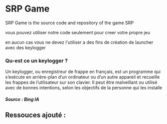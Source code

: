# SRP Game
 
 SRP Game is the source code and repository of the game SRP 

<p> vous pouvez utiliser notre code seulement pour creer votre propre jeu </p>
<p> en aucun cas vous ne devez l'utiliser a des fins de création de launcher avec des keylogger </p>
<h3>Qu-est ce un keylogger ?</h3>
<p>Un keylogger, ou enregistreur de frappe en français, est un programme qui s’exécute en arrière-plan d’un ordinateur ou d’un autre appareil et recueille les frappes de l’utilisateur sur son clavier. Il peut être malveillant ou utilisé avec de bonnes intentions, selon les objectifs de la personne qui les installe</p>
<h5>Source : Bing IA</h5>

<h2> Ressouces ajouté : </h2>

